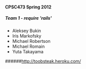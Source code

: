 #### CPSC473 Spring 2012
##### Team 1 - require 'rails'

+ Aleksey Bukin
+ Iris Markofsky
+ Michael Robertson
+ Michael Romain
+ Yuta Takayama


######http://toobsteak.heroku.com/